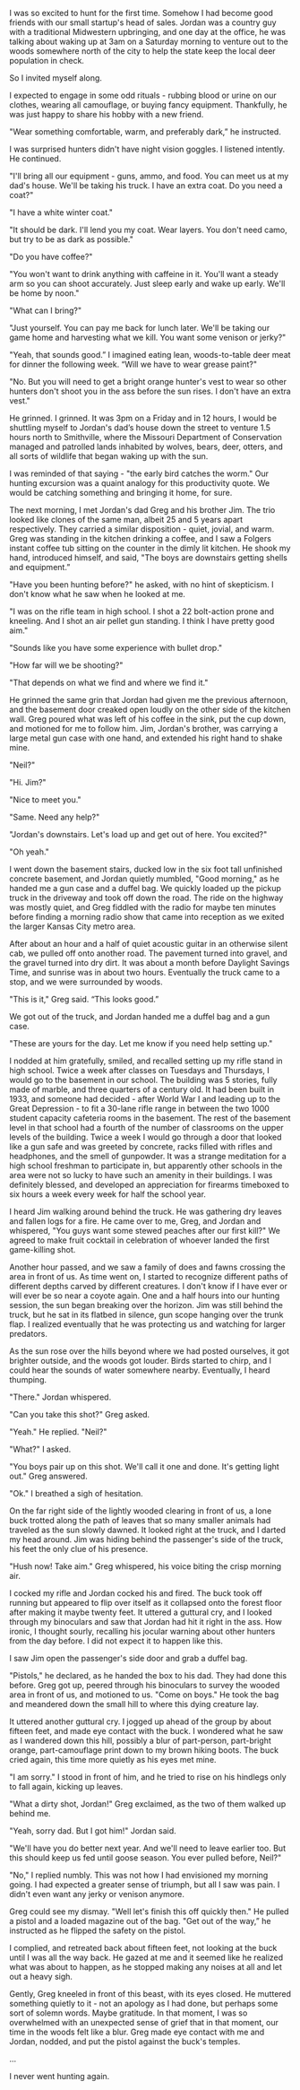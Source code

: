 <!-- <u>Preamble</u>
In 2019, after working for about six years as an engineer, I went to graduate school at CMU in Pittsburgh with the intention of starting an educational technology company that built software for students, teachers, and school communities.

About a year and a half later, I incorporated an LLC, applied for funding with my two new co-founders, designed and built a prototype, and won a $25,000 grant to figure out who our potential customer base was. After getting vaccinated in April 2021, I put thousands of miles on my car and met with students, teachers, administrators, and other entrepreneurs across the country. I really felt like I had made it.

Over the course of several more months, my team and I applied for more funding and didn’t get a single penny. Eventually in October 2022, we submitted a third and final grant application to the CMU research grant review board and received our proposal back covered with red ink. The company was running on fumes, and I floundered for about two more months until Xmas Eve 2022, when I liquidated our funds and paid my co-founders for their work. All things considered, it was the best ending possible.

During that same time at the end of 2022, I signed a contract to develop software curricula for Coursera, and rode the inertia of the adrenaline I felt while running my startup to applying the sum of my knowledge and skills - an engineer and teacher - to impact potentially thousands of learners. 

What did I learn from this experience? Curriculum development is not fun. But I worked with my liaison and we shipped deliverables on time from January to the end of May, when the contract was ending. I was working full time, trying to have a life, and working part-time on something I had to twist my own arm to do. I was burning out - hard and fast.

On Memorial Day of this year (2023), as I was finishing the final module of the final course I was building, I developed a spontaneous case of bronchitis, and the back pain I was experiencing from a snowboarding injury in February 2023 morphed into sciatica. My body was literally attacking me, and as I emailed my teammate the final draft of an API development course, I fell asleep. I had planned to take my first vacation in over a year - 3 weeks of traveling, festival hopping, and spending time with family. I spent most of June unable to walk around for more than an hour without a cane, and when I got back to Denver at the end of the month, I scheduled an appointment with an ENT doctor. His diagnosis? “You pushed yourself too hard. These things happen.” My bronchitis eventually cleared up after about six weeks.

But it’s not all been work, travel, and suffering! I’ve had a lot of fun working hard and playing hard - a philosophy that perhaps doesn’t serve me very much anymore.

I have had a lot of experiences in these past few years that I dictated, wrote partial blog post drafts for, and tried to re-live to the best of my ability. But not a single entry was publishable - all these writings sit in Google Drive limbo, non-fiction accounts of the magnificent life I created for myself after grad school. 

But somehow, I tried to take a nap yesterday before going to a friend’s house for a post-Diwali party and after about 20 minutes, I had something like a flash of memory or a lucid dream. I got up, opened my laptop, and over two hours, wrote this short story. This is a historical fiction account of an experience I almost had with one of my coworkers in Kansas City but did not.

Many of you who have known me for a while know that I have maintained a personal website and blog for about ten years now. This is my first blog post in many years, and I think it is just the beginning of a long period of processing and integration. Please enjoy - and if you don’t enjoy it, feel something else.

<hr /> -->

I was so excited to hunt for the first time. Somehow I had become good friends with our small startup's head of sales. Jordan was a country guy with a traditional Midwestern upbringing, and one day at the office, he was talking about waking up at 3am on a Saturday morning to venture out to the woods somewhere north of the city to help the state keep the local deer population in check.

So I invited myself along.

I expected to engage in some odd rituals - rubbing blood or urine on our clothes, wearing all camouflage, or buying fancy equipment. Thankfully, he was just happy to share his hobby with a new friend.

"Wear something comfortable, warm, and preferably dark,” he instructed.

I was surprised hunters didn't have night vision goggles. I listened intently. He continued.

"I'll bring all our equipment - guns, ammo, and food. You can meet us at my dad's house. We'll be taking his truck. I have an extra coat. Do you need a coat?"

"I have a white winter coat."

"It should be dark. I'll lend you my coat. Wear layers. You don't need camo, but try to be as dark as possible."

"Do you have coffee?"

"You won't want to drink anything with caffeine in it. You'll want a steady arm so you can shoot accurately. Just sleep early and wake up early. We'll be home by noon."

"What can I bring?"

"Just yourself. You can pay me back for lunch later. We'll be taking our game home and harvesting what we kill. You want some venison or jerky?"

"Yeah, that sounds good.” I imagined eating lean, woods-to-table deer meat for dinner the following week. “Will we have to wear grease paint?"

"No. But you will need to get a bright orange hunter's vest to wear so other hunters don't shoot you in the ass before the sun rises. I don't have an extra vest."

He grinned. I grinned. It was 3pm on a Friday and in 12 hours, I would be shuttling myself to Jordan's dad’s house down the street to venture 1.5 hours north to Smithville, where the Missouri Department of Conservation managed and patrolled lands inhabited by wolves, bears, deer, otters, and all sorts of wildlife that began waking up with the sun.

I was reminded of that saying - "the early bird catches the worm." Our hunting excursion was a quaint analogy for this productivity quote. We would be catching something and bringing it home, for sure.

The next morning, I met Jordan's dad Greg and his brother Jim. The trio looked like clones of the same man, albeit 25 and 5 years apart respectively. They carried a similar disposition - quiet, jovial, and warm. Greg was standing in the kitchen drinking a coffee, and I saw a Folgers instant coffee tub sitting on the counter in the dimly lit kitchen. He shook my hand, introduced himself, and said, "The boys are downstairs getting shells and equipment.”

"Have you been hunting before?" he asked, with no hint of skepticism. I don't know what he saw when he looked at me.

"I was on the rifle team in high school. I shot a 22 bolt-action prone and kneeling. And I shot an air pellet gun standing. I think I have pretty good aim."

"Sounds like you have some experience with bullet drop."

"How far will we be shooting?"

"That depends on what we find and where we find it."

He grinned the same grin that Jordan had given me the previous afternoon, and the basement door creaked open loudly on the other side of the kitchen wall. Greg poured what was left of his coffee in the sink, put the cup down, and motioned for me to follow him. Jim, Jordan's brother, was carrying a large metal gun case with one hand, and extended his right hand to shake mine.

"Neil?"

"Hi. Jim?"

"Nice to meet you."

"Same. Need any help?"

"Jordan's downstairs. Let's load up and get out of here. You excited?"

"Oh yeah."

I went down the basement stairs, ducked low in the six foot tall unfinished concrete basement, and Jordan quietly mumbled, "Good morning," as he handed me a gun case and a duffel bag. We quickly loaded up the pickup truck in the driveway and took off down the road. The ride on the highway was mostly quiet, and Greg fiddled with the radio for maybe ten minutes before finding a morning radio show that came into reception as we exited the larger Kansas City metro area.

After about an hour and a half of quiet acoustic guitar in an otherwise silent cab, we pulled off onto another road. The pavement turned into gravel, and the gravel turned into dry dirt. It was about a month before Daylight Savings Time, and sunrise was in about two hours. Eventually the truck came to a stop, and we were surrounded by woods.

"This is it," Greg said. “This looks good.”

We got out of the truck, and Jordan handed me a duffel bag and a gun case.

"These are yours for the day. Let me know if you need help setting up."

I nodded at him gratefully, smiled, and recalled setting up my rifle stand in high school. Twice a week after classes on Tuesdays and Thursdays, I would go to the basement in our school. The building was 5 stories, fully made of marble, and three quarters of a century old. It had been built in 1933, and someone had decided - after World War I and leading up to the Great Depression - to fit a 30-lane rifle range in between the two 1000 student capacity cafeteria rooms in the basement. The rest of the basement level in that school had a fourth of the number of classrooms on the upper levels of the building. Twice a week I would go through a door that looked like a gun safe and was greeted by concrete, racks filled with rifles and headphones, and the smell of gunpowder. It was a strange meditation for a high school freshman to participate in, but apparently other schools in the area were not so lucky to have such an amenity in their buildings. I was definitely blessed, and developed an appreciation for firearms timeboxed to six hours a week every week for half the school year.

I heard Jim walking around behind the truck. He was gathering dry leaves and fallen logs for a fire. He came over to me, Greg, and Jordan and whispered, "You guys want some stewed peaches after our first kill?" We agreed to make fruit cocktail in celebration of whoever landed the first game-killing shot.

Another hour passed, and we saw a family of does and fawns crossing the area in front of us. As time went on, I started to recognize different paths of different depths carved by different creatures. I don't know if I have ever or will ever be so near a coyote again. One and a half hours into our hunting session, the sun began breaking over the horizon. Jim was still behind the truck, but he sat in its flatbed in silence, gun scope hanging over the trunk flap. I realized eventually that he was protecting us and watching for larger predators.

As the sun rose over the hills beyond where we had posted ourselves, it got brighter outside, and the woods got louder. Birds started to chirp, and I could hear the sounds of water somewhere nearby. Eventually, I heard thumping.

"There." Jordan whispered.

"Can you take this shot?" Greg asked.

"Yeah." He replied. "Neil?"

"What?" I asked.

"You boys pair up on this shot. We'll call it one and done. It's getting light out." Greg answered.

"Ok." I breathed a sigh of hesitation.

On the far right side of the lightly wooded clearing in front of us, a lone buck trotted along the path of leaves that so many smaller animals had traveled as the sun slowly dawned. It looked right at the truck, and I darted my head around. Jim was hiding behind the passenger's side of the truck, his feet the only clue of his presence.

"Hush now! Take aim." Greg whispered, his voice biting the crisp morning air.

I cocked my rifle and Jordan cocked his and fired. The buck took off running but appeared to flip over itself as it collapsed onto the forest floor after making it maybe twenty feet. It uttered a guttural cry, and I looked through my binoculars and saw that Jordan had hit it right in the ass. How ironic, I thought sourly, recalling his jocular warning about other hunters from the day before. I did not expect it to happen like this.

I saw Jim open the passenger's side door and grab a duffel bag.

"Pistols," he declared, as he handed the box to his dad. They had done this before.
Greg got up, peered through his binoculars to survey the wooded area in front of us, and motioned to us. "Come on boys." He took the bag and meandered down the small hill to where this dying creature lay.

It uttered another guttural cry. I jogged up ahead of the group by about fifteen feet, and made eye contact with the buck. I wondered what he saw as I wandered down this hill, possibly a blur of part-person, part-bright orange, part-camouflage print down to my brown hiking boots. The buck cried again, this time more quietly as his eyes met mine.

"I am sorry." I stood in front of him, and he tried to rise on his hindlegs only to fall again, kicking up leaves.

"What a dirty shot, Jordan!" Greg exclaimed, as the two of them walked up behind me.

"Yeah, sorry dad. But I got him!" Jordan said.

"We'll have you do better next year. And we'll need to leave earlier too. But this should keep us fed until goose season. You ever pulled before, Neil?"

"No," I replied numbly. This was not how I had envisioned my morning going. I had expected a greater sense of triumph, but all I saw was pain. I didn't even want any jerky or venison anymore.

Greg could see my dismay. "Well let's finish this off quickly then." He pulled a pistol and a loaded magazine out of the bag. "Get out of the way,” he instructed as he flipped the safety on the pistol.

I complied, and retreated back about fifteen feet, not looking at the buck until I was all the way back. He gazed at me and it seemed like he realized what was about to happen, as he stopped making any noises at all and let out a heavy sigh.

Gently, Greg kneeled in front of this beast, with its eyes closed. He muttered something quietly to it - not an apology as I had done, but perhaps some sort of solemn words. Maybe gratitude. In that moment, I was so overwhelmed with an unexpected sense of grief that in that moment, our time in the woods felt like a blur. Greg made eye contact with me and Jordan, nodded, and put the pistol against the buck's temples.

...

I never went hunting again.
